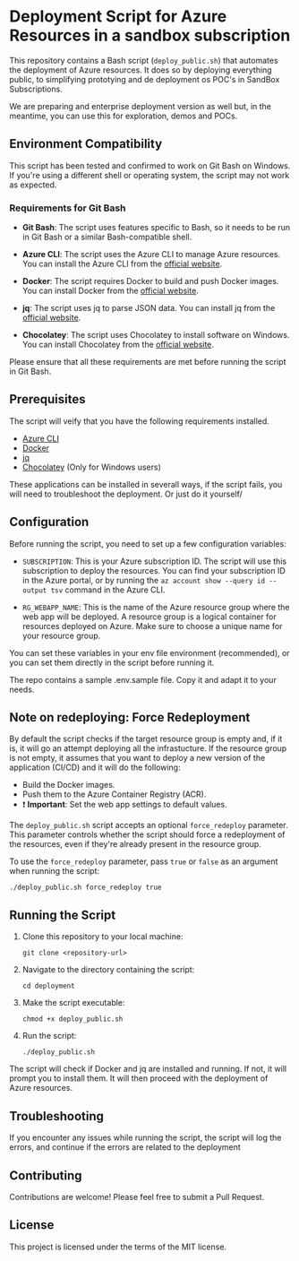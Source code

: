 # Deployment Script for Azure Resources in a sandbox subscription

This repository contains a Bash script (`deploy_public.sh`) that automates the deployment of Azure resources. It does so by deploying everything public, to simplifying prototying and de deployment os POC's in SandBox Subscriptions. 

We are preparing and enterprise deployment version as well but, in the meantime, you can use this for exploration, demos and POCs.

## Environment Compatibility

This script has been tested and confirmed to work on Git Bash on Windows. If you're using a different shell or operating system, the script may not work as expected.

### Requirements for Git Bash

- **Git Bash**: The script uses features specific to Bash, so it needs to be run in Git Bash or a similar Bash-compatible shell.

- **Azure CLI**: The script uses the Azure CLI to manage Azure resources. You can install the Azure CLI from the [official website](https://docs.microsoft.com/cli/azure/install-azure-cli).

- **Docker**: The script requires Docker to build and push Docker images. You can install Docker from the [official website](https://docs.docker.com/get-docker/).

- **jq**: The script uses jq to parse JSON data. You can install jq from the [official website](https://stedolan.github.io/jq/download/).

- **Chocolatey**: The script uses Chocolatey to install software on Windows. You can install Chocolatey from the [official website](https://chocolatey.org/install).

Please ensure that all these requirements are met before running the script in Git Bash.

## Prerequisites


The script will veify that you have the following requirements installed. 
- [Azure CLI](https://docs.microsoft.com/cli/azure/install-azure-cli)
- [Docker](https://docs.docker.com/get-docker/)
- [jq](https://stedolan.github.io/jq/download/)
- [Chocolatey](https://chocolatey.org/install) (Only for Windows users)

These applications can be installed in severall ways, if the script fails, you will need to troubleshoot the deployment. Or just do it yourself/


## Configuration

Before running the script, you need to set up a few configuration variables:

- `SUBSCRIPTION`: This is your Azure subscription ID. The script will use this subscription to deploy the resources. You can find your subscription ID in the Azure portal, or by running the `az account show --query id --output tsv` command in the Azure CLI.

- `RG_WEBAPP_NAME`: This is the name of the Azure resource group where the web app will be deployed. A resource group is a logical container for resources deployed on Azure. Make sure to choose a unique name for your resource group.

You can set these variables in your env file environment (recommended), or you can set them directly in the script before running it.

The repo contains a sample .env.sample file. Copy it and adapt it to your needs.

## Note on redeploying: Force Redeployment

By default the script checks if the target resource group is empty and, if it is, it will go an attempt deploying all the infrastucture. If the resource group is not empty, it assumes that you want to deploy a new version of the application (CI/CD) and it will do the following: 
- Build the Docker images.
- Push them to the Azure Container Registry (ACR).
- :exclamation: **Important**: Set the web app settings to default values.

The `deploy_public.sh` script accepts an optional `force_redeploy` parameter. This parameter controls whether the script should force a redeployment of the resources, even if they're already present in the resource group. 

To use the `force_redeploy` parameter, pass `true` or `false` as an argument when running the script:

```shellscript
./deploy_public.sh force_redeploy true
```

## Running the Script

1. Clone this repository to your local machine:

    ```shellscript
    git clone <repository-url>
    ```

2. Navigate to the directory containing the script:

    ```shellscript
    cd deployment
    ```

3. Make the script executable:

    ```shellscript
    chmod +x deploy_public.sh
    ```

4. Run the script:

    ```shellscript
    ./deploy_public.sh
    ```

The script will check if Docker and jq are installed and running. If not, it will prompt you to install them. It will then proceed with the deployment of Azure resources.

## Troubleshooting

If you encounter any issues while running the script, the script will log the errors, and continue if the errors are related to the deployment 



## Contributing

Contributions are welcome! Please feel free to submit a Pull Request.

## License

This project is licensed under the terms of the MIT license.
